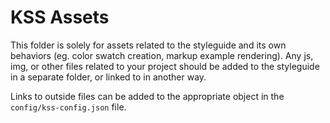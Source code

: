 # KSS Assets

This folder is solely for assets related to the styleguide and its own
behaviors (eg. color swatch creation, markup example rendering). Any js,
img, or other files related to your project should be added to the 
styleguide in a separate folder, or linked to in another way.

Links to outside files can be added to the appropriate object in the
`config/kss-config.json` file.
